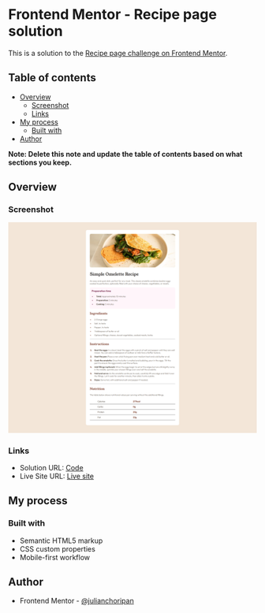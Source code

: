 # Frontend Mentor - Recipe page solution

This is a solution to the [Recipe page challenge on Frontend Mentor](https://www.frontendmentor.io/challenges/recipe-page-KiTsR8QQKm). 

## Table of contents

- [Overview](#overview)
  - [Screenshot](#screenshot)
  - [Links](#links)
- [My process](#my-process)
  - [Built with](#built-with)
- [Author](#author)

**Note: Delete this note and update the table of contents based on what sections you keep.**

## Overview

### Screenshot
![](./screenshot.png)

### Links

- Solution URL: [Code](https://github.com/julianchoripan/FM-recipe-page)
- Live Site URL: [Live site](https://julianchoripan.github.io/FM-recipe-page/)

## My process

### Built with

- Semantic HTML5 markup
- CSS custom properties
- Mobile-first workflow

## Author

- Frontend Mentor - [@julianchoripan](https://www.frontendmentor.io/profile/julianchoripan)
